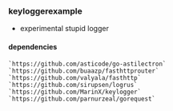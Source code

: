 ### keyloggerexample

  - experimental stupid logger


#### dependencies
	`https://github.com/asticode/go-astilectron`
	`https://github.com/buaazp/fasthttprouter`
	`https://github.com/valyala/fasthttp`
	`https://github.com/sirupsen/logrus`
	`https://github.com/MarinX/keylogger`
	`https://github.com/parnurzeal/gorequest`
